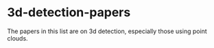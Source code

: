 # 3d-detection-papers
The papers in this list are on 3d detection, especially those using point clouds.
